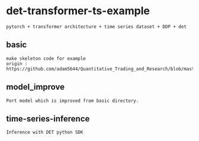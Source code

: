 # det-transformer-ts-example
```
pytorch + transformer architecture + time series dataset + DDP + det
```

## basic 
```
make skeleton code for example
origin : https://github.com/adam5644/Quantitative_Trading_and_Research/blob/master/Transformer%2C%20time%20series%2C%20tsfresh%2C%20Mann%20Whitney%20test%2C%20Benjamini%20Yekutieli%20procedure.ipynb
```

## model_improve
```
Port model which is improved from basic directory.
````

## time-series-inference
```
Inference with DET python SDK
```
